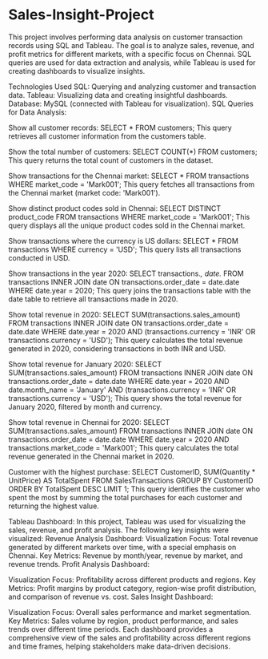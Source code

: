 # Sales-Insight-Project
This project involves performing data analysis on customer transaction records using SQL and Tableau. The goal is to analyze sales, revenue, and profit metrics for different markets, with a specific focus on Chennai. SQL queries are used for data extraction and analysis, while Tableau is used for creating dashboards to visualize insights.

Technologies Used
SQL: Querying and analyzing customer and transaction data.
Tableau: Visualizing data and creating insightful dashboards.
Database: MySQL (connected with Tableau for visualization).
SQL Queries for Data Analysis:

Show all customer records:
SELECT * FROM customers;
This query retrieves all customer information from the customers table.



Show the total number of customers:
SELECT COUNT(*) FROM customers;
This query returns the total count of customers in the dataset.



Show transactions for the Chennai market:
SELECT * FROM transactions WHERE market_code = 'Mark001';
This query fetches all transactions from the Chennai market (market code: 'Mark001').



Show distinct product codes sold in Chennai:
SELECT DISTINCT product_code FROM transactions WHERE market_code = 'Mark001';
This query displays all the unique product codes sold in the Chennai market.



Show transactions where the currency is US dollars:
SELECT * FROM transactions WHERE currency = 'USD';
This query lists all transactions conducted in USD.



Show transactions in the year 2020:
SELECT transactions.*, date.*
FROM transactions
INNER JOIN date ON transactions.order_date = date.date
WHERE date.year = 2020;
This query joins the transactions table with the date table to retrieve all transactions made in 2020.



Show total revenue in 2020:
SELECT SUM(transactions.sales_amount)
FROM transactions
INNER JOIN date ON transactions.order_date = date.date
WHERE date.year = 2020 
AND (transactions.currency = 'INR' OR transactions.currency = 'USD');
This query calculates the total revenue generated in 2020, considering transactions in both INR and USD.



Show total revenue for January 2020:
SELECT SUM(transactions.sales_amount)
FROM transactions
INNER JOIN date ON transactions.order_date = date.date
WHERE date.year = 2020 
AND date.month_name = 'January'
AND (transactions.currency = 'INR' OR transactions.currency = 'USD');
This query shows the total revenue for January 2020, filtered by month and currency.



Show total revenue in Chennai for 2020:
SELECT SUM(transactions.sales_amount)
FROM transactions
INNER JOIN date ON transactions.order_date = date.date
WHERE date.year = 2020
AND transactions.market_code = 'Mark001';
This query calculates the total revenue generated in the Chennai market in 2020.



Customer with the highest purchase:
SELECT CustomerID, SUM(Quantity * UnitPrice) AS TotalSpent
FROM SalesTransactions
GROUP BY CustomerID
ORDER BY TotalSpent DESC
LIMIT 1;
This query identifies the customer who spent the most by summing the total purchases for each customer and returning the highest value.



Tableau Dashboard:
In this project, Tableau was used for visualizing the sales, revenue, and profit analysis. The following key insights were visualized:
Revenue Analysis Dashboard:
Visualization Focus: Total revenue generated by different markets over time, with a special emphasis on Chennai.
Key Metrics: Revenue by month/year, revenue by market, and revenue trends.
Profit Analysis Dashboard:

Visualization Focus: Profitability across different products and regions.
Key Metrics: Profit margins by product category, region-wise profit distribution, and comparison of revenue vs. cost.
Sales Insight Dashboard:

Visualization Focus: Overall sales performance and market segmentation.
Key Metrics: Sales volume by region, product performance, and sales trends over different time periods.
Each dashboard provides a comprehensive view of the sales and profitability across different regions and time frames, helping stakeholders make data-driven decisions.

